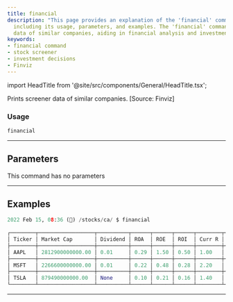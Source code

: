 ```yaml
---
title: financial
description: "This page provides an explanation of the 'financial' command in Python,"
  including its usage, parameters, and examples. The 'financial' command prints screener
  data of similar companies, aiding in financial analysis and investment decisions.
keywords:
- financial command
- stock screener
- investment decisions
- Finviz
---
```


import HeadTitle from '@site/src/components/General/HeadTitle.tsx';

<HeadTitle title="stocks/ca/financial - Reference | OpenBB Terminal Docs" />

Prints screener data of similar companies. [Source: Finviz]

### Usage

```python
financial
```

---

## Parameters

This command has no parameters



---

## Examples

```python
2022 Feb 15, 08:36 (🦋) /stocks/ca/ $ financial
                                                                                Stock Screener
┌────────┬──────────────────┬──────────┬──────┬──────┬──────┬────────┬─────────┬───────────┬─────────┬─────────┬────────┬──────────┬──────────┬────────┬────────┬─────────────┐
│ Ticker │ Market Cap       │ Dividend │ ROA  │ ROE  │ ROI  │ Curr R │ Quick R │ LTDebt/Eq │ Debt/Eq │ Gross M │ Oper M │ Profit M │ Earnings │ Price  │ Change │ Volume      │
├────────┼──────────────────┼──────────┼──────┼──────┼──────┼────────┼─────────┼───────────┼─────────┼─────────┼────────┼──────────┼──────────┼────────┼────────┼─────────────┤
│ AAPL   │ 2812900000000.00 │ 0.01     │ 0.29 │ 1.50 │ 0.50 │ 1.00   │ 1.00    │ 1.48      │ 1.71    │ 0.43    │ 0.31   │ 0.27     │ Jan 27/a │ 168.88 │ 0.00   │ 86185528.00 │
├────────┼──────────────────┼──────────┼──────┼──────┼──────┼────────┼─────────┼───────────┼─────────┼─────────┼────────┼──────────┼──────────┼────────┼────────┼─────────────┤
│ MSFT   │ 2266600000000.00 │ 0.01     │ 0.22 │ 0.48 │ 0.28 │ 2.20   │ 2.20    │ 0.38      │ 0.42    │ 0.69    │ 0.42   │ 0.39     │ Jan 25/a │ 295.00 │ -0.00  │ 36359488.00 │
├────────┼──────────────────┼──────────┼──────┼──────┼──────┼────────┼─────────┼───────────┼─────────┼─────────┼────────┼──────────┼──────────┼────────┼────────┼─────────────┤
│ TSLA   │ 879490000000.00  │ None     │ 0.10 │ 0.21 │ 0.16 │ 1.40   │ 1.10    │ 0.17      │ 0.23    │ 0.25    │ 0.12   │ 0.10     │ Jan 26/a │ 875.76 │ 0.02   │ 22585472.00 │
└────────┴──────────────────┴──────────┴──────┴──────┴──────┴────────┴─────────┴───────────┴─────────┴─────────┴────────┴──────────┴──────────┴────────┴────────┴─────────────┘
```
---
